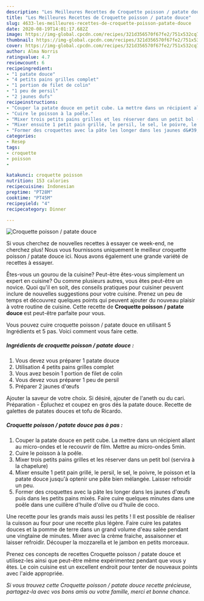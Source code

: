 ```yaml
---
description: "Les Meilleures Recettes de Croquette poisson / patate douce"
title: "Les Meilleures Recettes de Croquette poisson / patate douce"
slug: 4633-les-meilleures-recettes-de-croquette-poisson-patate-douce
date: 2020-08-19T14:01:17.682Z
image: https://img-global.cpcdn.com/recipes/321d356570f67fe2/751x532cq70/croquette-poisson-patate-douce-photo-principale-de-la-recette.jpg
thumbnail: https://img-global.cpcdn.com/recipes/321d356570f67fe2/751x532cq70/croquette-poisson-patate-douce-photo-principale-de-la-recette.jpg
cover: https://img-global.cpcdn.com/recipes/321d356570f67fe2/751x532cq70/croquette-poisson-patate-douce-photo-principale-de-la-recette.jpg
author: Alma Norris
ratingvalue: 4.7
reviewcount: 6
recipeingredient:
- "1 patate douce"
- "4 petits pains grilles complet"
- "1 portion de filet de colin"
- "1 peu de persil"
- "2 jaunes dufs"
recipeinstructions:
- "Couper la patate douce en petit cube. La mettre dans un récipient allant au micro-ondes et le recouvrir de film. Mettre au micro-ondes 5min."
- "Cuire le poisson à la poêle."
- "Mixer trois petits pains grilles et les réserver dans un petit bol (servira à la chapelure)"
- "Mixer ensuite 1 petit pain grillé, le persil, le sel, le poivre, le poisson et la patate douce jusqu&#39;à optenir une pâte bien mélangée. Laisser refroidir un peu."
- "Former des croquettes avec la pâte les longer dans les jaunes d&#39;œufs puis dans les petits pains mixés. Faire cuire quelques minutes dans une poêle dans une cuillère d&#39;huile d&#39;olive ou d&#39;huile de coco."
categories:
- Resep
tags:
- croquette
- poisson
- 

katakunci: croquette poisson  
nutrition: 153 calories
recipecuisine: Indonesian
preptime: "PT28M"
cooktime: "PT45M"
recipeyield: "4"
recipecategory: Dinner

---
```



![Croquette poisson / patate douce](https://img-global.cpcdn.com/recipes/321d356570f67fe2/751x532cq70/croquette-poisson-patate-douce-photo-principale-de-la-recette.jpg)

Si vous cherchez de nouvelles recettes à essayer ce week-end, ne cherchez plus! Nous vous fournissons uniquement le meilleur croquette poisson / patate douce ici. Nous avons également une grande variété de recettes à essayer.

Êtes-vous un gourou de la cuisine? Peut-être êtes-vous simplement un expert en cuisine? Ou comme plusieurs autres, vous êtes peut-être un novice. Quoi qu'il en soit, des conseils pratiques pour cuisiner peuvent inclure de nouvelles suggestions pour votre cuisine. Prenez un peu de temps et découvrez quelques points qui peuvent ajouter du nouveau plaisir à votre routine de cuisine. Cette recette de <strong> Croquette poisson / patate douce </strong> est peut-être parfaite pour vous.

<!--inarticleads1-->

Vous pouvez cuire croquette poisson / patate douce en utilisant 5 Ingrédients et 5 pas. Voici comment vous faire cette.

##### Ingrédients de croquette poisson / patate douce :

1. Vous devez vous préparer 1 patate douce
1. Utilisation 4 petits pains grilles complet
1. Vous avez besoin 1 portion de filet de colin
1. Vous devez vous préparer 1 peu de persil
1. Préparer 2 jaunes d&#39;œufs


Ajouter la saveur de votre choix. Si désiré, ajouter de l&#39;aneth ou du cari. Préparation - Épluchez et coupez en gros dés la patate douce. Recette de galettes de patates douces et tofu de Ricardo. 

<!--inarticleads2-->

##### Croquette poisson / patate douce pas à pas :

1. Couper la patate douce en petit cube. La mettre dans un récipient allant au micro-ondes et le recouvrir de film. Mettre au micro-ondes 5min.
1. Cuire le poisson à la poêle.
1. Mixer trois petits pains grilles et les réserver dans un petit bol (servira à la chapelure)
1. Mixer ensuite 1 petit pain grillé, le persil, le sel, le poivre, le poisson et la patate douce jusqu&#39;à optenir une pâte bien mélangée. Laisser refroidir un peu.
1. Former des croquettes avec la pâte les longer dans les jaunes d&#39;œufs puis dans les petits pains mixés. Faire cuire quelques minutes dans une poêle dans une cuillère d&#39;huile d&#39;olive ou d&#39;huile de coco.


Une recette pour les grands mais aussi les petits ! Il est possible de réaliser la cuisson au four pour une recette plus légère. Faire cuire les patates douces et la pomme de terre dans un grand volume d&#39;eau salée pendant une vingtaine de minutes. Mixer avec la crème fraiche, assaisonner et laisser refroidir. Découper la mozzarella et le jambon en petits morceaux. 

<!--inarticleads1-->

<p>
Prenez ces concepts de recettes Croquette poisson / patate douce et utilisez-les ainsi que peut-être même expérimentez pendant que vous y êtes. Le coin cuisine est un excellent endroit pour tenter de nouveaux points avec l'aide appropriée.
</p>

<p>
<i>Si vous trouvez cette Croquette poisson / patate douce recette précieuse, partagez-la avec vos bons amis ou votre famille, merci et bonne chance.</i>
</p>
